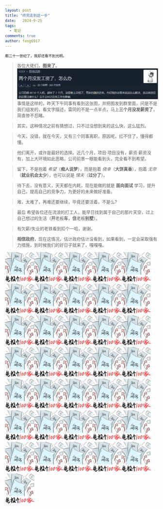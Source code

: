 ```yaml
---
layout: post
title: "终究走到这一步"
date:   2024-9-25
tags: 
  - 笔记
comments: true
author: feng6917
---
```


  `都二十一世纪了，我却还看不到光明。`

<!-- more -->

> 各位大佬们，**图来了**。
![img](../images/2024-9-25/1.jpg)
> 事情是这样的，昨天下午同事有看到这张图，并把图发到群里面，问是不是我们组发的，看文字描述，雷同的不是一点半点，马上**三个月没发薪资了**，简直惨不忍睹。

> 其实，这种情况之前有猜想过，只不过没想到来的这么快，这么猛烈。

> 今天，没错，就在今天，又有三个同事离职，原因呢，扛不住了，懂得都懂。

> 他们离开，或许是最好的选择。近几个月，项目·项目没有，薪资·薪资没有，加上大环境如此恶略，公司前景一眼能看到头，完全看不到希望。

> 留下，不是抱着 *希望*（**痴人说梦**），而是抱着 *侥幸*（**大饼真香**），抱着 *无奈*（**就业机会太少**），也可以说是 *懦夫*（**过分了**）。

> 待下去，没有意义，天天都在内耗，现在能做的就是 **面向面试** 学习，提升自己，提高自己的竞争力，为更好的未来做好准备。

> 难，太难了，再难还要继续，毕竟还要活着，不是么?

> 最后
> 希望各位还在流浪的打工人，能早日找到属于自己的那片天空，过上自己想过的生活（**开**老板**车**，**住**老板**别墅**）。

> 有欠薪/失业的老铁看到扣个一哈，谢谢。

> **相信政府**，现在这情况，估计政府估计没看到，如果看到，一定会采取强有力措施，到时候我们的好日子就来了，嘎嘎嘎。

![img](../images/2024-9-25/2.jpg)![img](../images/2024-9-25/2.jpg)![img](../images/2024-9-25/2.jpg)![img](../images/2024-9-25/2.jpg)![img](../images/2024-9-25/2.jpg)![img](../images/2024-9-25/2.jpg)![img](../images/2024-9-25/2.jpg)![img](../images/2024-9-25/2.jpg)![img](../images/2024-9-25/2.jpg)![img](../images/2024-9-25/2.jpg)![img](../images/2024-9-25/2.jpg)![img](../images/2024-9-25/2.jpg)![img](../images/2024-9-25/2.jpg)![img](../images/2024-9-25/2.jpg)![img](../images/2024-9-25/2.jpg)![img](../images/2024-9-25/2.jpg)![img](../images/2024-9-25/2.jpg)![img](../images/2024-9-25/2.jpg)![img](../images/2024-9-25/2.jpg)![img](../images/2024-9-25/2.jpg)![img](../images/2024-9-25/2.jpg)![img](../images/2024-9-25/2.jpg)![img](../images/2024-9-25/2.jpg)![img](../images/2024-9-25/2.jpg)![img](../images/2024-9-25/2.jpg)![img](../images/2024-9-25/2.jpg)![img](../images/2024-9-25/2.jpg)![img](../images/2024-9-25/2.jpg)![img](../images/2024-9-25/2.jpg)![img](../images/2024-9-25/2.jpg)![img](../images/2024-9-25/2.jpg)![img](../images/2024-9-25/2.jpg)![img](../images/2024-9-25/2.jpg)![img](../images/2024-9-25/2.jpg)![img](../images/2024-9-25/2.jpg)![img](../images/2024-9-25/2.jpg)
